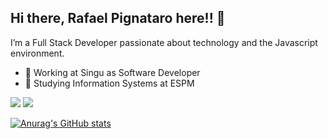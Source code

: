 ## Hi there, Rafael Pignataro here!! 👋

I’m a Full Stack Developer passionate about technology and the Javascript environment.

- :office: Working at Singu as Software Developer
- :school: Studying Information Systems at ESPM
<img src="https://img.shields.io/badge/LinkedIn-0077B5?style=for-the-badge&logo=linkedin&logoColor=white" /> 
<img src="https://img.shields.io/badge/Gmail-D14836?style=for-the-badge&logo=gmail&logoColor=white" />

[![Anurag's GitHub stats](https://github-readme-stats.vercel.app/api?username=rafapignataro&show_icons=true&theme=radical)](https://github.com/anuraghazra/github-readme-stats)
